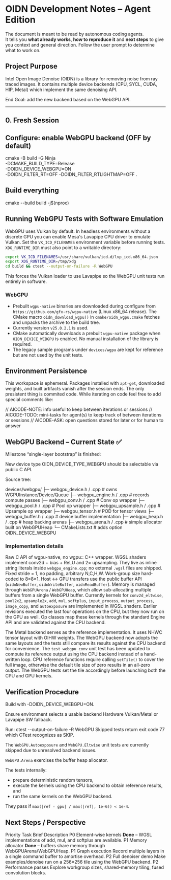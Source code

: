 # OIDN Development Notes – Agent Edition

The document is meant to be read by autonomous coding agents.  
It tells you **what already works**, **how to reproduce it** and **next steps** to give you context and general direction.
Follow the user prompt to determine what to work on.

## Project Purpose
Intel Open Image Denoise (OIDN) is a library for removing noise from ray traced images. It contains multiple device backends (CPU, SYCL, CUDA, HIP, Metal) which implement the same denoising API.

End Goal: add the new backend based on the WebGPU API.

---

## 0. Fresh Session

## Configure: enable WebGPU backend (OFF by default)
cmake -B build -G Ninja \
      -DCMAKE_BUILD_TYPE=Release \
      -DOIDN_DEVICE_WEBGPU=ON \
      -DOIDN_FILTER_RT=OFF -DOIDN_FILTER_RTLIGHTMAP=OFF .

## Build everything
cmake --build build -j$(nproc)

## Running WebGPU Tests with Software Emulation
WebGPU uses Vulkan by default. In headless environments without a discrete GPU
you can enable Mesa's Lavapipe CPU driver to emulate Vulkan.
Set the `VK_ICD_FILENAMES` environment variable before running tests.
`XDG_RUNTIME_DIR` must also point to a writable directory:

```bash
export VK_ICD_FILENAMES=/usr/share/vulkan/icd.d/lvp_icd.x86_64.json
export XDG_RUNTIME_DIR=/tmp/xdg
cd build && ctest --output-on-failure -R WebGPU
```
This forces the Vulkan loader to use Lavapipe so the WebGPU unit tests run
entirely in software.

### WebGPU
- Prebuilt `wgpu-native` binaries are downloaded during configure from
  `https://github.com/gfx-rs/wgpu-native` (Linux x86_64 release). The CMake macro
  `oidn_download_wgpu()` in `cmake/oidn_wgpu.cmake` fetches and unpacks the
  archive to the build tree.
- Currently version `v25.0.2.1` is used.
- CMake automatically downloads a prebuilt `wgpu-native` package when
  `OIDN_DEVICE_WEBGPU` is enabled. No manual installation of the library is
  required.
- The legacy sample programs under `devices/wgpu` are kept for reference but
  are not used by the unit tests.

## Environment Persistence
This workspace is ephemeral. Packages installed with `apt-get`, downloaded weights, and built artifacts vanish after the session ends.
The only presistent thing is commited code. While iterating on code feel free to add special comments like:

// AICODE-NOTE: info useful to keep between iterations or sessions
// AICODE-TODO: mini-tasks for agent(s) to keep track of between iterations or sessions
// AICODE-ASK: open questions stored for later or for human to answer

## WebGPU Backend – Current State ✅
Milestone “single-layer bootstrap” is finished:

New device type OIDN_DEVICE_TYPE_WEBGPU should be selectable via public C API.

Source tree:

  devices/webgpu/
  ├─ webgpu_device.h / .cpp      # owns WGPUInstance/Device/Queue
  ├─ webgpu_engine.h / .cpp      # records compute passes
  ├─ webgpu_conv.h / .cpp        # Conv op wrapper
  ├─ webgpu_pool.h / .cpp        # Pool op wrapper
  ├─ webgpu_upsample.h / .cpp    # Upsample op wrapper
  ├─ webgpu_tensor.h             # POD for tensor views
  ├─ webgpu_buffer.h / .cpp      # device buffer implementation
  ├─ webgpu_heap.h / .cpp        # heap backing arenas
  ├─ webgpu_arena.h / .cpp       # simple allocator built on WebGPUHeap
  └─ CMakeLists.txt              # adds option OIDN_DEVICE_WEBGPU

### Implementation details
Raw C API of wgpu-native, no wgpu:: C++ wrapper.
WGSL shaders implement conv2d + bias + ReLU and 2× upsampling.  They live as
inline string literals inside `webgpu_engine.cpp`; no external `.wgsl` files are
shipped.
Fixed stride = 1, no padding, arbitrary N,C,H,W.
Work-group size hard-coded to 8×8×1.
Host ↔ GPU transfers use the public buffer API (`oidnNewBuffer`, `oidnWriteBuffer`,
`oidnReadBuffer`).
Memory is managed through `WebGPUArena` / `WebGPUHeap`, which allow sub-allocating
multiple buffers from a single WebGPU buffer.
Currently kernels for `conv2d_eltwise`, `pool2x2`, `upsample2x`, `add`, `mul`, `softplus`, `input_process`, `output_process`, `image_copy`, and `autoexposure` are implemented in WGSL shaders.
Earlier revisions executed the last four operations on the CPU, but they now run on the GPU as well.
Op classes map these kernels through the standard Engine API and are validated against the CPU backend.

The Metal backend serves as the reference implementation.  It uses NHWC tensor
layout with OIHW weights.  The WebGPU backend now adopts the same layouts and
the tests still compare its results against the CPU backend for convenience.
The `test_webgpu_conv` unit test has been updated to compute its reference
output using the CPU backend instead of a hand-written loop.
CPU reference functions require calling `setTile()` to cover the full
image, otherwise the default tile size of zero results in an all-zero
output.  The WebGPU tests set the tile accordingly before launching both
the CPU and GPU kernels.

## Verification Procedure
Build with -DOIDN_DEVICE_WEBGPU=ON.

Ensure environment selects a usable backend
Hardware Vulkan/Metal or Lavapipe SW fallback.

Run: ctest --output-on-failure -R WebGPU
Skipped tests return exit code 77 which CTest recognizes as SKIP.

The `WebGPU.Autoexposure` and `WebGPU.Eltwise` unit tests are currently
skipped due to unresolved backend issues.

`WebGPU.Arena` exercises the buffer heap allocator.

The tests internally:

* prepare deterministic random tensors,
* execute the kernels using the CPU backend to obtain reference results, and
* run the same kernels on the WebGPU backend.

They pass if
`max(|ref - gpu| / max(|ref|, 1e-6)) < 1e-4`.

## Next Steps / Perspective

Priority	Task	Brief Description
P0      Element-wise kernels    **Done** – WGSL implementations of add, mul, and softplus are available.
P1      Memory allocator        **Done** – buffers share memory through WebGPUArena/WebGPUHeap.
P1	Graph execution	Record multiple layers in a single command buffer to amortise overhead.
P2	Full denoiser demo	Make examples/denoise run on a 256×256 tile using the WebGPU backend.
P2	Performance passes	Explore workgroup sizes, shared-memory tiling, fused convolution blocks.
